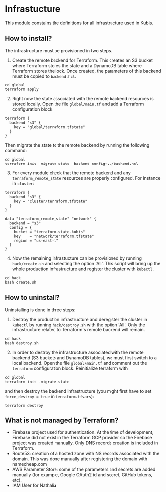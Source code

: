 # Infrastucture

This module constains the definitions for all infrastructure used in Kubis.

## How to install?

The infrastructure must be provisioned in two steps.

1. Create the remote backend for Terraform. This creates an S3 bucket where Terraform stores the state and a DynamoDB table where Terraform stores the lock. Once created, the parameters of this backend must be copied to `backend.hcl`.

```
cd global
terraform apply
```

2.  Right now the state associated with the remote backend resources is stored locally. Open the file `global/main.tf` and add a Terraform configuration block

```
terraform {
  backend "s3" {
    key = "global/terraform.tfstate"
  }
}
```

Then migrate the state to the remote backend by running the following command:

```
cd global
terraform init -migrate-state -backend-config=../backend.hcl
```

3. For every module check that the remote backend and any `terraform_remote_state` resources are properly configured. For instance in `cluster`:

```
terraform {
  backend "s3" {
    key = "cluster/terraform.tfstate"
  }
}

data "terraform_remote_state" "network" {
  backend = "s3"
  config = {
    bucket = "terraform-state-kubis"
    key    = "network/terraform.tfstate"
    region = "us-east-1"
  }
}
```

4. Now the remaining infrastucture can be provisioned by running `hack/create.sh` and selecting the option 'All'. This script will bring up the whole production infrastructure and register the cluster with `kubectl`.

```
cd hack
bash create.sh
```

## How to uninstall?

Uninstalling is done in three steps:

1. Destroy the production infrastructure and deregister the cluster in `kubectl` by running `hack/destroy.sh` with the option 'All'. Only the infrastructure related to Terraform's remote backend will remain.

```
cd hack
bash destroy.sh
```

2. In order to destroy the infrastructure associated with the remote backend (S3 buckets and DynamoDB tables), we must first switch to a local backend. Open the file `global/main.tf` and comment out the `terraform` configuration block. Reinitialize terraform with

```
cd global
terraform init -migrate-state
```

and then destroy the backend infrastructure (you might first have to set `force_destroy = true` in `terraform.tfvars`):

```
terraform destroy
```

## What is not managed by Terraform?

- Firebase project used for authentication. At the time of development, Firebase did not exist in the Terraform GCP provider so the Firebase project was created manually. Only DNS records creation is included in Terraform.
- Route53: creation of a hosted zone with NS records associated with the domain. This was done manually after registering the domain with namecheap.com
- AWS Parameter Store: some of the parameters and secrets are added manually (for example, Google OAuth2 id and secret, GitHub tokens, etc).
- IAM User for Nathalia
